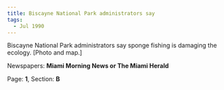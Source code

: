 ```yaml
---  
title: Biscayne National Park administrators say  
tags:  
  - Jul 1990  
---  
```

  
Biscayne National Park administrators say sponge fishing is damaging the ecology. [Photo and map.]  
  
Newspapers: **Miami Morning News or The Miami Herald**  
  
Page: **1**, Section: **B** 
